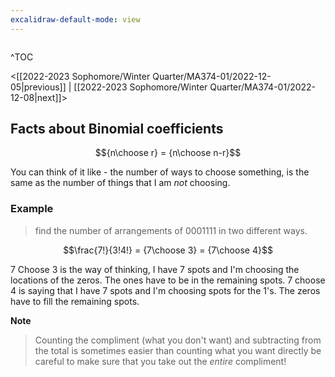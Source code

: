 ```yaml
---
excalidraw-default-mode: view
---
```


```toc

```

^TOC

<[[2022-2023 Sophomore/Winter Quarter/MA374-01/2022-12-05|previous]] | [[2022-2023 Sophomore/Winter Quarter/MA374-01/2022-12-08|next]]>

## Facts about Binomial coefficients
$${n\choose r} = {n\choose n-r}$$

You can think of it like - the number of ways to choose something, is the same as the number of things that I am *not* choosing.


### Example

> find the number of arrangements of $0001111$ in two different ways.

$$\frac{7!}{3!4!} = {7\choose 3} = {7\choose 4}$$


7 Choose 3 is the way of thinking, I have 7 spots and I'm choosing the locations of the zeros. The ones have to be in the remaining spots. 7 choose 4 is saying that I have 7 spots and I'm choosing spots for the 1's. The zeros have to fill the remaining spots.


**Note**
> Counting the compliment (what you don't want) and subtracting from the total is sometimes easier than counting what you want directly be careful to make sure that you take out the *entire* compliment! 

